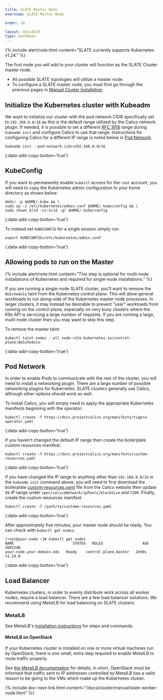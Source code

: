 ```yaml
---
title: SLATE Master Node
overview: SLATE Master Node

order: 10  

layout: docs2020
type: markdown
---
```


{% include alert/note.html content="SLATE currently supports Kubernetes v1.24." %}

The first node you will add to your cluster will function as the SLATE Cluster master node.
* All possible SLATE topologies will utilize a master node.
* To configure a SLATE master node, you must first go through the previous pages in [Manual Cluster Installation](/docs/cluster/index.html).

## Initialize the Kubernetes cluster with Kubeadm

We want to initialize our cluster with the pod network CIDR specifically set to `192.168.0.0/16` as this is the default range utilized by the Calico network plugin. If needed, it is possible to set a different [RFC 1918](https://datatracker.ietf.org/doc/html/rfc1918) range during `kubeadm init` and configure Calico to use that range. Instructions for configuring Calico for a different IP range is noted below in [Pod Network](#pod-network).  

```shell
kubeadm init --pod-network-cidr=192.168.0.0/16
```
{:data-add-copy-button='true'}

## KubeConfig

If you want to permanently enable `kubectl` access for the `root` account, you will need to copy the Kubernetes admin configuration to your home directory as shown below. 

```shell
mkdir -p $HOME/.kube && \
sudo cp -i /etc/kubernetes/admin.conf $HOME/.kube/config && \
sudo chown $(id -u):$(id -g) $HOME/.kube/config
```
{:data-add-copy-button='true'}

To instead set `KUBECONFIG` for a single session simply run:

```shell
export KUBECONFIG=/etc/kubernetes/admin.conf
```
{:data-add-copy-button='true'}

## Allowing pods to run on the Master

{% include alert/note.html content="This step is optional for multi-node installations of Kubernetes and required for single-node installations." %}

If you are running a single-node SLATE cluster, you'll want to remove the `NoSchedule` taint from the Kubernetes control plane. This will allow general workloads to run along-side of the Kubernetes master node processes. In larger clusters, it may instead be desirable to prevent "user" workloads from running on the control plane, especially on very busy clusters where the K8s API is servicing a large number of requests. If you are running a large, multi-node cluster then you may want to skip this step.

To remove the master taint:
 
```shell
kubectl taint nodes --all node-role.kubernetes.io/control-plane:NoSchedule-
```
{:data-add-copy-button='true'}

## Pod Network

In order to enable Pods to communicate with the rest of the cluster, you will need to install a networking plugin. There are a large number of possible networking plugins for Kubernetes. SLATE clusters generally use Calico, although other options  should work as well.

To install Calico, you will simply need to apply the appropriate Kubernetes manifests beginning with the operator:

```shell
kubectl create -f https://docs.projectcalico.org/manifests/tigera-operator.yaml
```
{:data-add-copy-button='true'}

If you haven't changed the default IP range then create the boilerplate custom resources manifest:

```shell
kubectl create -f https://docs.projectcalico.org/manifests/custom-resources.yaml
```
{:data-add-copy-button='true'}

If you have changed the IP range to anything other than `192.168.0.0/16` in the `kubeadm init` command above, you will need to first download the boilerplate [custom-resources.yaml](https://docs.projectcalico.org/manifests/custom-resources.yaml) file from the Calico website then update its IP range under `spec/calicoNetwork/ipPools/blockSize` and `CIDR`. Finally, create the custom resources manifest:

```shell
kubectl create -f /path/to/custome-resources.yaml
```
{:data-add-copy-button='true'}

After approximately five minutes, your master node should be ready. You can check with `kubectl get nodes`:

```shell
[root@your-node ~]# kubectl get nodes
NAME                           STATUS   ROLES                  AGE     VERSION
your-node.your-domain.edu   Ready    control-plane,master   2m50s   v1.24.0
```
{:data-add-copy-button='true'}

## Load Balancer

Kubernetes clusters, in order to evenly distribute work across all worker nodes, require a load balancer. There are a few load balancer solutions. We recommend using MetalLB for load balancing on SLATE clusters.

### MetalLB

See MetalLB's [installation instructions](https://metallb.universe.tf/installation/) for steps and commands.

#### MetalLB on OpenStack

If your Kubernetes cluster is installed on one or more virtual machines run by OpenStack, there is one small, extra step required to enable MetalLB to route traffic properly. 

See [the MetalLB documentation](https://metallb.universe.tf/faq/#is-metallb-working-on-openstack) for details; in short, OpenStack must be informed that traffic sent to IP addresses controlled by MetalLB has a valid reason to be going to the VMs which make up the Kubernetes cluster. 

{% include doc-next-link.html content="/docs/cluster/manual/slate-worker-node.html" %}
